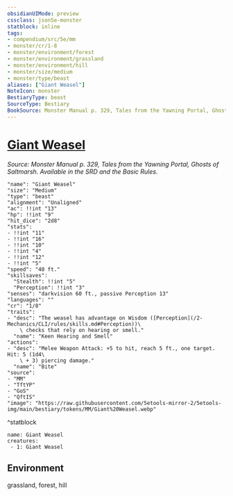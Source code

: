 ```yaml
---
obsidianUIMode: preview
cssclass: json5e-monster
statblock: inline
tags:
- compendium/src/5e/mm
- monster/cr/1-8
- monster/environment/forest
- monster/environment/grassland
- monster/environment/hill
- monster/size/medium
- monster/type/beast
aliases: ["Giant Weasel"]
NoteIcon: monster
BestiaryType: beast
SourceType: Bestiary
BookSource: Monster Manual p. 329, Tales from the Yawning Portal, Ghosts of Saltmarsh. Available in the SRD and the Basic Rules.
---
```

# [Giant Weasel](2-Mechanics\CLI\bestiary\beast/giant-weasel.md)
*Source: Monster Manual p. 329, Tales from the Yawning Portal, Ghosts of Saltmarsh. Available in the SRD and the Basic Rules.*  

```statblock
"name": "Giant Weasel"
"size": "Medium"
"type": "beast"
"alignment": "Unaligned"
"ac": !!int "13"
"hp": !!int "9"
"hit_dice": "2d8"
"stats":
- !!int "11"
- !!int "16"
- !!int "10"
- !!int "4"
- !!int "12"
- !!int "5"
"speed": "40 ft."
"skillsaves":
  "Stealth": !!int "5"
  "Perception": !!int "3"
"senses": "darkvision 60 ft., passive Perception 13"
"languages": ""
"cr": "1/8"
"traits":
- "desc": "The weasel has advantage on Wisdom ([Perception](/2-Mechanics/CLI/rules/skills.md#Perception))\
    \ checks that rely on hearing or smell."
  "name": "Keen Hearing and Smell"
"actions":
- "desc": "Melee Weapon Attack: +5 to hit, reach 5 ft., one target. Hit: 5 (1d4\
    \ + 3) piercing damage."
  "name": "Bite"
"source":
- "MM"
- "TftYP"
- "GoS"
- "QftIS"
"image": "https://raw.githubusercontent.com/5etools-mirror-2/5etools-img/main/bestiary/tokens/MM/Giant%20Weasel.webp"
```
^statblock

```encounter-table
name: Giant Weasel
creatures:
 - 1: Giant Weasel
```

## Environment

grassland, forest, hill